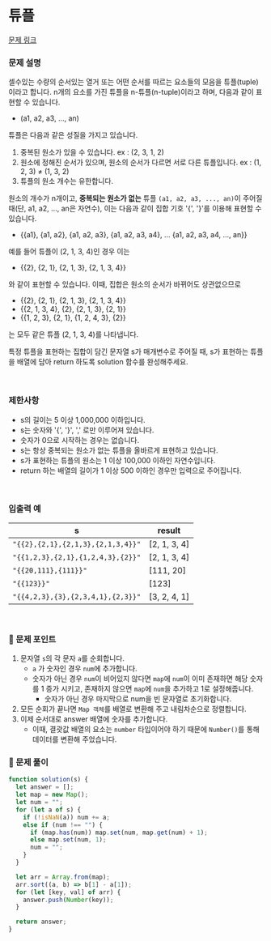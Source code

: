 # 튜플

[문제 링크](https://school.programmers.co.kr/learn/courses/30/lessons/64065)

### 문제 설명

셀수있는 수량의 순서있는 열거 또는 어떤 순서를 따르는 요소들의 모음을 튜플(tuple)이라고 합니다. n개의 요소를 가진 튜플을 n-튜플(n-tuple)이라고 하며, 다음과 같이 표현할 수 있습니다.

- (a1, a2, a3, ..., an)

튜플은 다음과 같은 성질을 가지고 있습니다.

1. 중복된 원소가 있을 수 있습니다. ex : (2, 3, 1, 2)
2. 원소에 정해진 순서가 있으며, 원소의 순서가 다르면 서로 다른 튜플입니다. ex : (1, 2, 3) ≠ (1, 3, 2)
3. 튜플의 원소 개수는 유한합니다.

원소의 개수가 n개이고, **중복되는 원소가 없는** 튜플 `(a1, a2, a3, ..., an)`이 주어질 때(단, a1, a2, ..., an은 자연수), 이는 다음과 같이 집합 기호 '{', '}'를 이용해 표현할 수 있습니다.

- {{a1}, {a1, a2}, {a1, a2, a3}, {a1, a2, a3, a4}, ... {a1, a2, a3, a4, ..., an}}

예를 들어 튜플이 (2, 1, 3, 4)인 경우 이는

- {{2}, {2, 1}, {2, 1, 3}, {2, 1, 3, 4}}

와 같이 표현할 수 있습니다. 이때, 집합은 원소의 순서가 바뀌어도 상관없으므로

- {{2}, {2, 1}, {2, 1, 3}, {2, 1, 3, 4}}
- {{2, 1, 3, 4}, {2}, {2, 1, 3}, {2, 1}}
- {{1, 2, 3}, {2, 1}, {1, 2, 4, 3}, {2}}

는 모두 같은 튜플 (2, 1, 3, 4)를 나타냅니다.

특정 튜플을 표현하는 집합이 담긴 문자열 s가 매개변수로 주어질 때, s가 표현하는 튜플을 배열에 담아 return 하도록 solution 함수를 완성해주세요.

<br/>

### 제한사항

- s의 길이는 5 이상 1,000,000 이하입니다.
- s는 숫자와 '{', '}', ',' 로만 이루어져 있습니다.
- 숫자가 0으로 시작하는 경우는 없습니다.
- s는 항상 중복되는 원소가 없는 튜플을 올바르게 표현하고 있습니다.
- s가 표현하는 튜플의 원소는 1 이상 100,000 이하인 자연수입니다.
- return 하는 배열의 길이가 1 이상 500 이하인 경우만 입력으로 주어집니다.

<br/>

### 입출력 예

| s                                 | result       |
| --------------------------------- | ------------ |
| `"{{2},{2,1},{2,1,3},{2,1,3,4}}"` | [2, 1, 3, 4] |
| `"{{1,2,3},{2,1},{1,2,4,3},{2}}"` | [2, 1, 3, 4] |
| `"{{20,111},{111}}"`              | [111, 20]    |
| `"{{123}}"`                       | [123]        |
| `"{{4,2,3},{3},{2,3,4,1},{2,3}}"` | [3, 2, 4, 1] |

<br/>

### 📕 문제 포인트

1. 문자열 `s`의 각 문자 `a`를 순회합니다.
   - `a` 가 숫자인 경우 `num`에 추가합니다.
   - 숫자가 아닌 경우 `num`이 비어있지 않다면 `map`에 `num`이 이미 존재하면 해당 숫자를 1 증가 시키고, 존재하지 않으면 `map`에 `num`을 추가하고 1로 설정해줍니다.
     - 숫자가 아닌 경우 마지막으로 num을 빈 문자열로 초기화합니다.
2. 모든 순회가 끝나면 `Map 객체`를 배열로 변환해 주고 내림차순으로 정렬합니다.
3. 이제 순서대로 answer 배열에 숫자를 추가합니다.
   - 이때, 결괏값 배열의 요소는 `number` 타입이어야 하기 때문에 `Number()`를 통해 데이터를 변환해 주었습니다.

### 📝 문제 풀이

```js
function solution(s) {
  let answer = [];
  let map = new Map();
  let num = "";
  for (let a of s) {
    if (!isNaN(a)) num += a;
    else if (num !== "") {
      if (map.has(num)) map.set(num, map.get(num) + 1);
      else map.set(num, 1);
      num = "";
    }
  }

  let arr = Array.from(map);
  arr.sort((a, b) => b[1] - a[1]);
  for (let [key, val] of arr) {
    answer.push(Number(key));
  }

  return answer;
}
```
